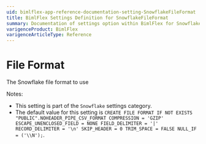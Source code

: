 ```yaml
---
uid: bimlflex-app-reference-documentation-setting-SnowflakeFileFormat
title: BimlFlex Settings Definition for SnowflakeFileFormat
summary: Documentation of settings option within BimlFlex for SnowflakeFileFormat
varigenceProduct: BimlFlex
varigenceArticleType: Reference
---
```


# File Format

The Snowflake file format to use

Notes:
* This setting is part of the `Snowflake` settings category.
 * The default value for this setting is `CREATE FILE FORMAT IF NOT EXISTS "PUBLIC".NOHEADER_PIPE_CSV_FORMAT COMPRESSION = 'GZIP' ESCAPE_UNENCLOSED_FIELD = NONE FIELD_DELIMITER = '|' RECORD_DELIMITER = '\n' SKIP_HEADER = 0 TRIM_SPACE = FALSE NULL_IF = ('\\N');`.